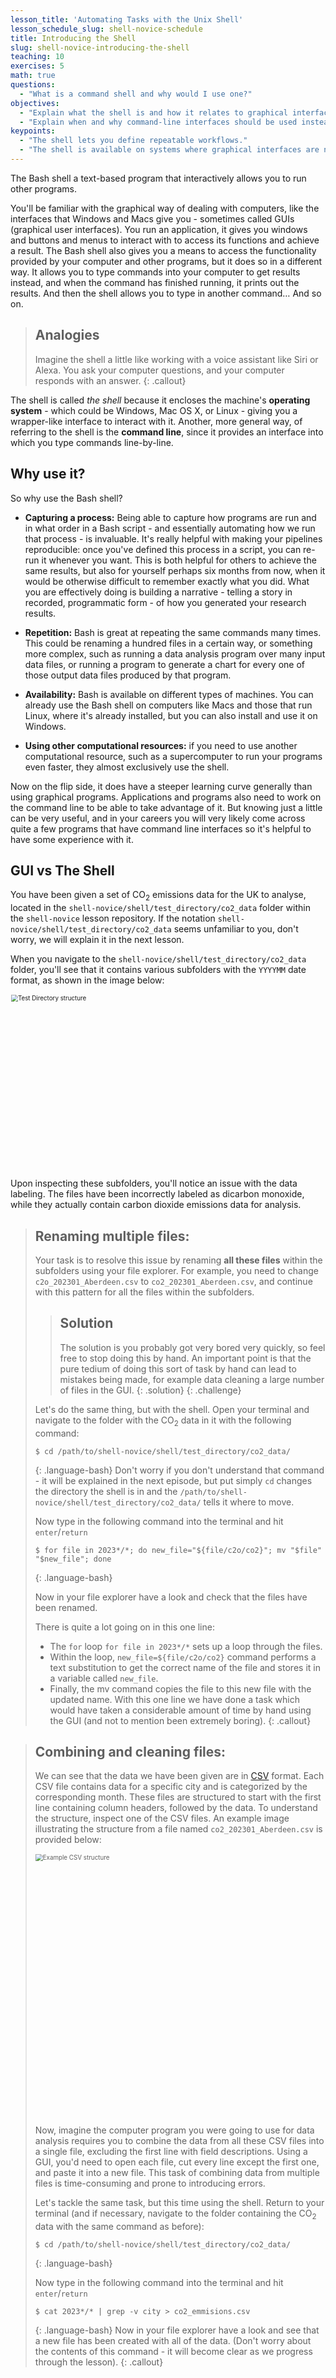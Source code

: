```yaml
---
lesson_title: 'Automating Tasks with the Unix Shell'
lesson_schedule_slug: shell-novice-schedule
title: Introducing the Shell
slug: shell-novice-introducing-the-shell
teaching: 10
exercises: 5
math: true
questions:
  - "What is a command shell and why would I use one?"
objectives:
  - "Explain what the shell is and how it relates to graphical interfaces."
  - "Explain when and why command-line interfaces should be used instead of graphical interfaces."
keypoints:
  - "The shell lets you define repeatable workflows."
  - "The shell is available on systems where graphical interfaces are not."
---
```


The Bash shell a text-based program that interactively allows you to run other programs.

You'll be familiar with the graphical way of dealing with computers, like the interfaces that Windows and Macs give you - sometimes called GUIs (graphical user interfaces).
You run an application, it gives you windows and buttons and menus to interact with to access its functions and achieve a result.
The Bash shell also gives you a means to access the functionality provided by your computer and other programs, but it does so in a different way.
It allows you to type commands into your computer to get results instead, and when the command has finished running, it prints out the results.
And then the shell allows you to type in another command…
And so on.

> ## Analogies
>
> Imagine the shell a little like working with a voice assistant like Siri or Alexa.
> You ask your computer questions, and your computer responds with an answer.
{: .callout}

The shell is called *the shell* because it encloses the machine's **operating system** - which could be Windows, Mac OS X, or Linux - giving you a wrapper-like interface to interact with it. Another, more general way, of referring to the shell is the **command line**, since it provides an interface into which you type commands line-by-line.

## Why use it?

So why use the Bash shell?

- **Capturing a process:** Being able to capture how programs are run and in what order in a Bash script - and essentially automating how we run that process - is invaluable.
It's really helpful with making your pipelines reproducible: once you've defined this process in a script, you can re-run it whenever you want.
This is both helpful for others to achieve the same results, but also for yourself
perhaps six months from now, when it would be otherwise difficult to remember exactly what you did.
What you are effectively doing is building a narrative - telling a story in recorded, programmatic form - of how you generated your research results.

- **Repetition:** Bash is great at repeating the same commands many times.
This could be renaming a hundred files in a certain way, or something more complex, such as running a data analysis program over many input data files,
or running a program to generate a chart for every one of those output data files produced by that program.

- **Availability:** Bash is available on different types of machines.
You can already use the Bash shell on computers like Macs and those that run Linux, where it's already installed, but you can also install and use it on Windows.

- **Using other computational resources:** if you need to use another computational resource, such as a supercomputer to run your programs even faster, they almost exclusively use the shell.

Now on the flip side, it does have a steeper learning curve generally than using graphical programs. Applications and programs also need to work on the command line to be able to take advantage of it. But knowing just a little can be very useful, and in your careers you will very likely come across quite a few programs that have command line interfaces so it's helpful to have some experience with it.

## GUI vs The Shell

You have been given a set of CO<sub>2</sub> emissions data for the UK to analyse, located in the `shell-novice/shell/test_directory/co2_data` folder within the `shell-novice` lesson repository. If the notation `shell-novice/shell/test_directory/co2_data` seems unfamiliar to you, don't worry, we will explain it in the next lesson.

When you navigate to the `shell-novice/shell/test_directory/co2_data` folder, you'll see that it contains various subfolders with the `YYYYMM` date format, as shown in the image below:

<img src="fig/co2_data_structure.png" height="400" style='zoom:70%;' alt='Test Directory structure'/>

Upon inspecting these subfolders, you'll notice an issue with the data labeling. The files have been incorrectly labeled as dicarbon monoxide, while they actually contain carbon dioxide emissions data for analysis.

> ## Renaming multiple files: 
>
> Your task is to resolve this issue by renaming **all these files** within the subfolders using your file explorer. For 
> example, you need to change `c2o_202301_Aberdeen.csv` to `co2_202301_Aberdeen.csv`, and continue with this pattern for all 
> the files within the subfolders.
> > ## Solution
> > The solution is you probably got very bored very quickly, so feel free to stop doing this by hand. An important point is 
> > that the pure tedium of doing this sort of task by hand can lead to mistakes being made, for example data cleaning a large 
> > number of files in the GUI.
> {: .solution}
> {: .challenge}
>
> Let's do the same thing, but with the shell. Open your terminal and navigate to the folder with the CO<sub>2</sub> data in it 
> with the following command: 
> 
> ~~~
> $ cd /path/to/shell-novice/shell/test_directory/co2_data/
> ~~~
> {: .language-bash}
> Don't worry if you don't understand that command - it will be explained in the next episode, but put simply `cd` changes the directory the shell is in and the `/path/to/shell-novice/shell/test_directory/co2_data/` tells it where to move. 
>
> Now type in the following command into the terminal and hit `enter`/`return`
> 
> ~~~
> $ for file in 2023*/*; do new_file="${file/c2o/co2}"; mv "$file" "$new_file"; done
> ~~~
> {: .language-bash}
>
> Now in your file explorer have a look and check that the files have been renamed.
>
> There is quite a lot going on in this one line: 
> - The `for` loop `for file in 2023*/*` sets up a loop through the files.  
> - Within the loop, `new_file=${file/c2o/co2}` command performs a text substitution to get the correct name of the file and 
> stores it in a variable called `new_file`.
> - Finally, the mv command copies the file to this new file with the updated name.
> With this one line we have done a task which would have taken a considerable amount of time by hand using the GUI (and not to 
> mention been extremely boring).
{: .callout}

> ## Combining and cleaning files:
>
> We can see that the data we have been given are in [CSV](https://en.wikipedia.org/wiki/Comma-separated_values) format. Each 
> CSV file contains data for a specific city and is categorized by the corresponding month. These files are structured to start 
> with the first line containing column headers, followed by the data. To understand the structure, inspect one of the CSV 
> files. An example image illustrating the structure from a file named `co2_202301_Aberdeen.csv` is provided below: 
>
> 
> <img src="fig/Example_csv_format.png" height="600" style='zoom:70%;' alt='Example CSV structure'/>
> 
> Now, imagine the computer program you were going to use for data analysis requires you to combine the data from all these CSV 
> files into a single file, excluding the first line with field descriptions. Using a GUI, you'd need to open each file, cut 
> every line except the first one, and paste it into a new file. This task of combining data from multiple files is 
> time-consuming and prone to introducing errors.
>
> Let's tackle the same task, but this time using the shell. Return to your terminal (and if necessary, navigate to the folder containing the CO<sub>2</sub> data with the same command as before): 
> 
> ~~~
> $ cd /path/to/shell-novice/shell/test_directory/co2_data/
> ~~~
> {: .language-bash}
>
> Now type in the following command into the terminal and hit `enter`/`return`
> 
> ~~~
> $ cat 2023*/* | grep -v city > co2_emmisions.csv
> ~~~
> {: .language-bash}
> Now in your file explorer have a look and see that a new file has been created with all of the data.
> (Don't worry about the contents of this command - it will become clear as we progress through the lesson).
{: .callout}
